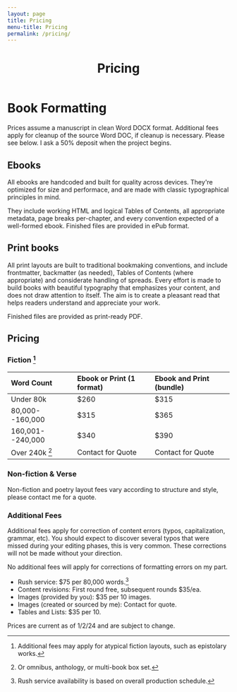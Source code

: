 ```yaml
---
layout: page
title: Pricing
menu-title: Pricing
permalink: /pricing/
---
```


<header class="post-header">
    <h1 class="post-title">Pricing</h1>
  </header>

# Book Formatting

Prices assume a manuscript in clean Word DOCX format. Additional fees apply for cleanup of the source Word DOC, if cleanup is necessary. Please see below. I ask a 50% deposit when the project begins.

## Ebooks

All ebooks are handcoded and built for quality across devices. They're optimized for size and performace, and are made with classic typographical principles in mind.

They include working HTML and logical Tables of Contents, all appropriate metadata, page breaks per-chapter, and every convention expected of a well-formed ebook. Finished files are provided in ePub format.

## Print books

All print layouts are built to traditional bookmaking conventions, and include frontmatter, backmatter (as needed), Tables of Contents (where appropriate) and considerate handling of spreads. Every effort is made to build books with beautiful typography that emphasizes your content, and does not draw attention to itself. The aim is to create a pleasant read that helps readers understand and appreciate your work.

Finished files are provided as print-ready PDF.

## Pricing 

### Fiction [^1]

| Word Count       | Ebook **or** Print (1 format) | Ebook **and** Print (bundle) |
| :-               | :-                            | :-                           |
| Under 80k        | $260                          | $315                         |
| 80,000--160,000  | $315                          | $365                         |
| 160,001--240,000 | $340                          | $390                         |
| Over 240k [^2]   | Contact for Quote             | Contact for Quote            |

### Non-fiction & Verse

Non-fiction and poetry layout fees vary according to structure and style, please contact me for a quote.

### Additional Fees

Additional fees apply for correction of content errors (typos, capitalization, grammar, etc). You should expect to discover several typos that were missed during your editing phases, this is very common. These corrections will not be made without your direction.

No additional fees will apply for corrections of formatting errors on my part.

- Rush service: $75 per 80,000 words.[^3]
- Content revisions: First round free, subsequent rounds $35/ea.
- Images (provided by you): $35 per 10 images.
- Images (created or sourced by me): Contact for quote.
- Tables and Lists: $35 per 10.


Prices are current as of 1/2/24 and are subject to change.

[^1]: Additional fees may apply for atypical fiction layouts, such as epistolary works.

[^2]: Or omnibus, anthology, or multi-book box set.

[^3]: Rush service availability is based on overall production schedule.